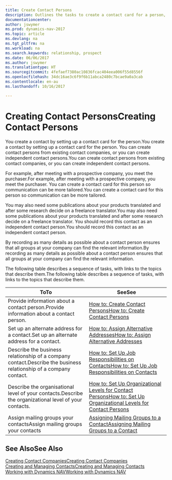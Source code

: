 ```yaml
---
title: Create Contact Persons
description: Outlines the tasks to create a contact card for a person, for example, a prospect or supplier, helping to define the relationship and tailor communication.
documentationcenter: 
author: jswymer
ms.prod: dynamics-nav-2017
ms.topic: article
ms.devlang: na
ms.tgt_pltfrm: na
ms.workload: na
ms.search.keywords: relationship, prospect
ms.date: 06/06/2017
ms.author: jswymer
ms.translationtype: HT
ms.sourcegitcommit: 4fefaef7380ac10836fcac404eea006f55d8556f
ms.openlocfilehash: 34dc16ae3c6f9f6b11abca2480c7bcae9a0a3cab
ms.contentlocale: en-au
ms.lasthandoff: 10/16/2017

---
```

# <a name="creating-contact-persons"></a><span data-ttu-id="b17cb-103">Creating Contact Persons</span><span class="sxs-lookup"><span data-stu-id="b17cb-103">Creating Contact Persons</span></span>
<span data-ttu-id="b17cb-104">You create a contact by setting up a contact card for the person.</span><span class="sxs-lookup"><span data-stu-id="b17cb-104">You create a contact by setting up a contact card for the person.</span></span> <span data-ttu-id="b17cb-105">You can create contact persons from existing contact companies, or you can create independent contact persons.</span><span class="sxs-lookup"><span data-stu-id="b17cb-105">You can create contact persons from existing contact companies, or you can create independent contact persons.</span></span>

<span data-ttu-id="b17cb-106">For example, after meeting with a prospective company, you meet the purchaser.</span><span class="sxs-lookup"><span data-stu-id="b17cb-106">For example, after meeting with a prospective company, you meet the purchaser.</span></span> <span data-ttu-id="b17cb-107">You can create a contact card for this person so communication can be more tailored.</span><span class="sxs-lookup"><span data-stu-id="b17cb-107">You can create a contact card for this person so communication can be more tailored.</span></span>

<span data-ttu-id="b17cb-108">You may also need some publications about your products translated and after some research decide on a freelance translator.</span><span class="sxs-lookup"><span data-stu-id="b17cb-108">You may also need some publications about your products translated and after some research decide on a freelance translator.</span></span> <span data-ttu-id="b17cb-109">You should record this contact as an independent contact person.</span><span class="sxs-lookup"><span data-stu-id="b17cb-109">You should record this contact as an independent contact person.</span></span>

<span data-ttu-id="b17cb-110">By recording as many details as possible about a contact person ensures that all groups at your company can find the relevant information.</span><span class="sxs-lookup"><span data-stu-id="b17cb-110">By recording as many details as possible about a contact person ensures that all groups at your company can find the relevant information.</span></span>

<span data-ttu-id="b17cb-111">The following table describes a sequence of tasks, with links to the topics that describe them.</span><span class="sxs-lookup"><span data-stu-id="b17cb-111">The following table describes a sequence of tasks, with links to the topics that describe them.</span></span> 

| <span data-ttu-id="b17cb-112">To</span><span class="sxs-lookup"><span data-stu-id="b17cb-112">To</span></span> | <span data-ttu-id="b17cb-113">See</span><span class="sxs-lookup"><span data-stu-id="b17cb-113">See</span></span> |
| --- | --- |
| <span data-ttu-id="b17cb-114">Provide information about a contact person.</span><span class="sxs-lookup"><span data-stu-id="b17cb-114">Provide information about a contact person.</span></span> |[<span data-ttu-id="b17cb-115">How to: Create Contact Persons</span><span class="sxs-lookup"><span data-stu-id="b17cb-115">How to: Create Contact Persons</span></span>](marketing-how-create-contact-persons.md) |
| <span data-ttu-id="b17cb-116">Set up an alternate address for a contact.</span><span class="sxs-lookup"><span data-stu-id="b17cb-116">Set up an alternate address for a contact.</span></span> |[<span data-ttu-id="b17cb-117">How to: Assign Alternative Addresses</span><span class="sxs-lookup"><span data-stu-id="b17cb-117">How to: Assign Alternative Addresses</span></span>](marketing-how-assign-alternate-address.md) |
| <span data-ttu-id="b17cb-118">Describe the business relationship of a company contact.</span><span class="sxs-lookup"><span data-stu-id="b17cb-118">Describe the business relationship of a company contact.</span></span> |[<span data-ttu-id="b17cb-119">How to: Set Up Job Responsibilities on Contacts</span><span class="sxs-lookup"><span data-stu-id="b17cb-119">How to: Set Up Job Responsibilities on Contacts</span></span>](marketing-job-responsibilities.md) |
| <span data-ttu-id="b17cb-120">Describe the organisational level of your contacts.</span><span class="sxs-lookup"><span data-stu-id="b17cb-120">Describe the organizational level of your contacts.</span></span> |[<span data-ttu-id="b17cb-121">How to: Set Up Organizational Levels for Contact Persons</span><span class="sxs-lookup"><span data-stu-id="b17cb-121">How to: Set Up Organizational Levels for Contact Persons</span></span>](marketing-organizational-levels.md) |
| <span data-ttu-id="b17cb-122">Assign mailing groups your contacts</span><span class="sxs-lookup"><span data-stu-id="b17cb-122">Assign mailing groups your contacts</span></span> |[<span data-ttu-id="b17cb-123">Assigning Mailing Groups to a Contact</span><span class="sxs-lookup"><span data-stu-id="b17cb-123">Assigning Mailing Groups to a Contact</span></span>](marketing-mailing-groups.md) |

## <a name="see-also"></a><span data-ttu-id="b17cb-124">See Also</span><span class="sxs-lookup"><span data-stu-id="b17cb-124">See Also</span></span>
[<span data-ttu-id="b17cb-125">Creating Contact Companies</span><span class="sxs-lookup"><span data-stu-id="b17cb-125">Creating Contact Companies</span></span>](marketing-create-contact-companies.md)  
[<span data-ttu-id="b17cb-126">Creating and Managing Contacts</span><span class="sxs-lookup"><span data-stu-id="b17cb-126">Creating and Managing Contacts</span></span>]()  
[<span data-ttu-id="b17cb-127">Working with Dynamics NAV</span><span class="sxs-lookup"><span data-stu-id="b17cb-127">Working with Dynamics NAV</span></span>](ui-work-product.md)

